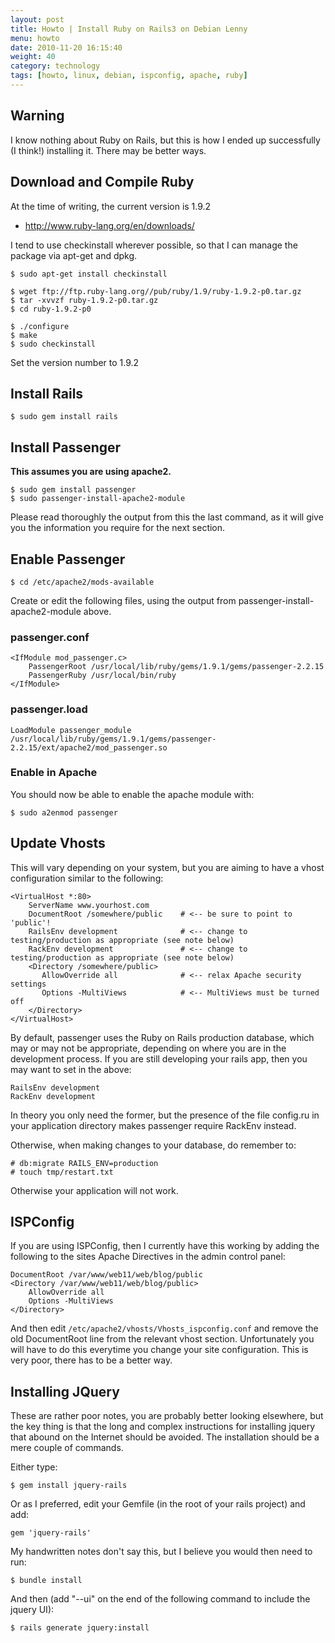```yaml
---
layout: post
title: Howto | Install Ruby on Rails3 on Debian Lenny
menu: howto
date: 2010-11-20 16:15:40
weight: 40
category: technology
tags: [howto, linux, debian, ispconfig, apache, ruby]
---
```


## Warning

I know nothing about Ruby on Rails, but this is how I ended up successfully (I think!) installing it.  There may be better ways.

## Download and Compile Ruby

At the time of writing, the current version is 1.9.2

   * http://www.ruby-lang.org/en/downloads/

I tend to use checkinstall wherever possible, so that I can manage the package via apt-get and dpkg.

    $ sudo apt-get install checkinstall

    $ wget ftp://ftp.ruby-lang.org//pub/ruby/1.9/ruby-1.9.2-p0.tar.gz
    $ tar -xvvzf ruby-1.9.2-p0.tar.gz
    $ cd ruby-1.9.2-p0

    $ ./configure
    $ make
    $ sudo checkinstall

Set the version number to 1.9.2

## Install Rails

    $ sudo gem install rails

## Install Passenger

**This assumes you are using apache2.**

    $ sudo gem install passenger
    $ sudo passenger-install-apache2-module

Please read thoroughly the output from this the last command, as it will give you the information you require for the next section.

## Enable Passenger

    $ cd /etc/apache2/mods-available

Create or edit the following files, using the output from passenger-install-apache2-module above.

### passenger.conf

    <IfModule mod_passenger.c>
        PassengerRoot /usr/local/lib/ruby/gems/1.9.1/gems/passenger-2.2.15
        PassengerRuby /usr/local/bin/ruby
    </IfModule>

### passenger.load

    LoadModule passenger_module /usr/local/lib/ruby/gems/1.9.1/gems/passenger-2.2.15/ext/apache2/mod_passenger.so

### Enable in Apache

You should now be able to enable the apache module with:

    $ sudo a2enmod passenger

## Update Vhosts

This will vary depending on your system, but you are aiming to have a vhost configuration similar to the following:

    <VirtualHost *:80>
        ServerName www.yourhost.com
        DocumentRoot /somewhere/public    # <-- be sure to point to 'public'!
        RailsEnv development              # <-- change to testing/production as appropriate (see note below)
        RackEnv development               # <-- change to testing/production as appropriate (see note below)
        <Directory /somewhere/public>
           AllowOverride all              # <-- relax Apache security settings
           Options -MultiViews            # <-- MultiViews must be turned off
        </Directory>
    </VirtualHost>

By default, passenger uses the Ruby on Rails production database, which may or may not be appropriate, depending on where you are in the development process.  If you are still developing your rails app, then you may want to set in the above:

    RailsEnv development
    RackEnv development

In theory you only need the former, but the presence of the file config.ru in your application directory makes passenger require RackEnv instead.

Otherwise, when making changes to your database, do remember to:

    # db:migrate RAILS_ENV=production
    # touch tmp/restart.txt

Otherwise your application will not work.

## ISPConfig

If you are using ISPConfig, then I currently have this working by adding the following to the sites Apache Directives in the admin control panel:

    DocumentRoot /var/www/web11/web/blog/public
    <Directory /var/www/web11/web/blog/public>
        AllowOverride all
        Options -MultiViews
    </Directory>

And then edit `/etc/apache2/vhosts/Vhosts_ispconfig.conf` and remove the old DocumentRoot line from the relevant vhost section.  Unfortunately you will have to do this everytime you change your site configuration.  This is very poor, there has to be a better way.

## Installing JQuery

These are rather poor notes, you are probably better looking elsewhere, but the key thing is that the long and complex instructions for installing jquery that abound on the Internet should be avoided.  The installation should be a mere couple of commands.

Either type:

    $ gem install jquery-rails

Or as I preferred, edit your Gemfile (in the root of your rails project) and add:

    gem 'jquery-rails'

My handwritten notes don't say this, but I believe you would then need to run:

    $ bundle install

And then (add "--ui" on the end of the following command to include the jquery UI):

    $ rails generate jquery:install


